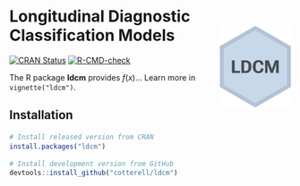 
<!-- README.md is generated from README.Rmd. Please edit that file -->

# Longitudinal Diagnostic Classification Models <img src="man/figures/logo.png" alt="LDCM logo" align="right" width="128" />

<!-- badges: start -->

<a href="https://cran.r-project.org/package=ldcm"
class="pkgdown-release"><img
src="https://www.r-pkg.org/badges/version/ldcm" alt="CRAN Status" /></a>
[![R-CMD-check](https://github.com/cotterell/ldcm/actions/workflows/check-standard.yaml/badge.svg)](https://github.com/cotterell/ldcm/actions/workflows/check-standard.yaml)
<!-- badges: end -->

The R package **ldcm** provides $f(x)$… Learn more in
`vignette("ldcm")`.

## Installation

<div class=".pkgdown-release">

``` r
# Install released version from CRAN
install.packages("ldcm")
```

</div>

<div class=".pkgdown-devel">

``` r
# Install development version from GitHub
devtools::install_github("cotterell/ldcm")
```

</div>
